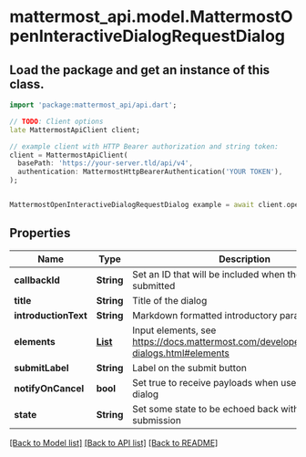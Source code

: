 # mattermost_api.model.MattermostOpenInteractiveDialogRequestDialog

## Load the package and get an instance of this class.
```dart
import 'package:mattermost_api/api.dart';

// TODO: Client options
late MattermostApiClient client;

// example client with HTTP Bearer authorization and string token:
client = MattermostApiClient(
  basePath: 'https://your-server.tld/api/v4',
  authentication: MattermostHttpBearerAuthentication('YOUR TOKEN'),
);


MattermostOpenInteractiveDialogRequestDialog example = await client.openInteractiveDialogRequestDialog.FUNCTION_THAT_RETURNS_THIS_CLASS();

```

## Properties
Name | Type | Description | Notes
------------ | ------------- | ------------- | -------------
**callbackId** | **String** | Set an ID that will be included when the dialog is submitted | [optional] 
**title** | **String** | Title of the dialog | 
**introductionText** | **String** | Markdown formatted introductory paragraph | [optional] 
**elements** | [**List<Map>**](Map.md) | Input elements, see https://docs.mattermost.com/developer/interactive-dialogs.html#elements | [default to const []]
**submitLabel** | **String** | Label on the submit button | [optional] 
**notifyOnCancel** | **bool** | Set true to receive payloads when user cancels a dialog | [optional] 
**state** | **String** | Set some state to be echoed back with the dialog submission | [optional] 

[[Back to Model list]](../GENERATED_README.md#documentation-for-models) [[Back to API list]](../GENERATED_README.md#documentation-for-api-endpoints) [[Back to README]](../GENERATED_README.md)


